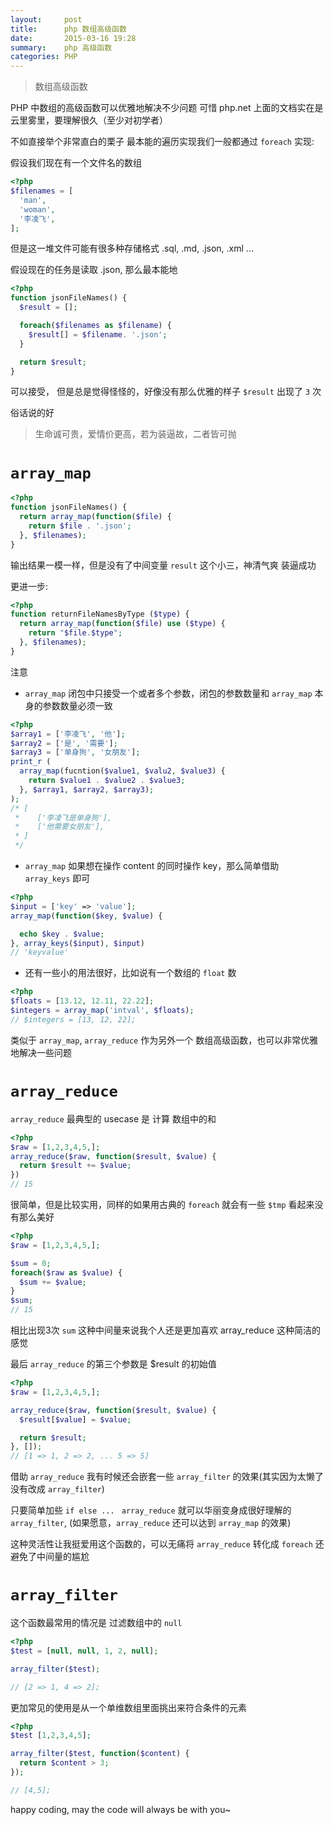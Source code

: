 ```yaml
---
layout:     post
title:      php 数组高级函数
date:       2015-03-16 19:28
summary:    php 高级函数
categories: PHP
---
```


> 数组高级函数

PHP 中数组的高级函数可以优雅地解决不少问题 可惜 php.net 上面的文档实在是云里雾里，要理解很久（至少对初学者）

不如直接举个非常直白的栗子
最本能的遍历实现我们一般都通过 `foreach` 实现:

假设我们现在有一个文件名的数组

``` php
<?php
$filenames = [
  'man',
  'woman',
  '李凌飞',
];
```

但是这一堆文件可能有很多种存储格式 .sql, .md, .json, .xml ...

假设现在的任务是读取 .json, 那么最本能地

``` php
<?php
function jsonFileNames() {
  $result = [];

  foreach($filenames as $filename) {
    $result[] = $filename. '.json';
  }

  return $result;
}
```

可以接受， 但是总是觉得怪怪的，好像没有那么优雅的样子 `$result` 出现了 `3` 次

俗话说的好

> 生命诚可贵，爱情价更高，若为装逼故，二者皆可抛

# `array_map`

``` php
<?php
function jsonFileNames() {
  return array_map(function($file) {
    return $file . '.json';
  }, $filenames);
}
```

输出结果一模一样，但是没有了中间变量 `result` 这个小三，神清气爽 装逼成功

更进一步:

``` php
<?php
function returnFileNamesByType ($type) {
  return array_map(function($file) use ($type) {
    return "$file.$type";
  }, $filenames);
}
```

注意

* `array_map` 闭包中只接受一个或者多个参数，闭包的参数数量和 `array_map` 本身的参数数量必须一致

``` php
<?php
$array1 = ['李凌飞', '他'];
$array2 = ['是', '需要'];
$array3 = ['单身狗', '女朋友'];
print_r (
  array_map(fucntion($value1, $valu2, $value3) {
    return $value1 . $value2 . $value3;
  }, $array1, $array2, $array3);
);
/* [
 *    ['李凌飞是单身狗'],
 *    ['他需要女朋友'],
 * ]
 */
```

* `array_map` 如果想在操作 content 的同时操作 key，那么简单借助 `array_keys` 即可

``` php
<?php
$input = ['key' => 'value'];
array_map(function($key, $value) {

  echo $key . $value;
}, array_keys($input), $input)
// 'keyvalue'
```

* 还有一些小的用法很好，比如说有一个数组的 `float` 数

``` php
<?php
$floats = [13.12, 12.11, 22.22];
$integers = array_map('intval', $floats);
// $integers = [13, 12, 22];
```

类似于 `array_map`, `array_reduce` 作为另外一个 数组高级函数，也可以非常优雅地解决一些问题

# `array_reduce`

`array_reduce` 最典型的 usecase 是 计算 数组中的和

``` php
<?php
$raw = [1,2,3,4,5,];
array_reduce($raw, function($result, $value) {
  return $result += $value;
})
// 15
```

很简单，但是比较实用，同样的如果用古典的 `foreach` 就会有一些 `$tmp` 看起来没有那么美好

``` php
<?php
$raw = [1,2,3,4,5,];

$sum = 0;
foreach($raw as $value) {
  $sum += $value;
}
$sum;
// 15
```
相比出现3次 `sum` 这种中间量来说我个人还是更加喜欢 array_reduce 这种简洁的感觉

最后 `array_reduce` 的第三个参数是 $result 的初始值

``` php
<?php
$raw = [1,2,3,4,5,];

array_reduce($raw, function($result, $value) {
  $result[$value] = $value;

  return $result;
}, []);
// [1 => 1, 2 => 2, ... 5 => 5]
```
借助 `array_reduce` 我有时候还会嵌套一些 `array_filter` 的效果(其实因为太懒了没有改成 `array_filter`)

只要简单加些 `if else ... ` `array_reduce` 就可以华丽变身成很好理解的 `array_filter`, (如果愿意，`array_reduce` 还可以达到 `array_map` 的效果)

这种灵活性让我挺爱用这个函数的，可以无痛将 `array_reduce` 转化成 `foreach` 还避免了中间量的尴尬

# `array_filter`

这个函数最常用的情况是 过滤数组中的 `null`

``` php
<?php
$test = [null, null, 1, 2, null];

array_filter($test);

// [2 => 1, 4 => 2];
```

更加常见的使用是从一个单维数组里面挑出来符合条件的元素

``` php
<?php
$test [1,2,3,4,5];

array_filter($test, function($content) {
  return $content > 3;
});

// [4,5];
```

happy coding, may the code will always be with you~
